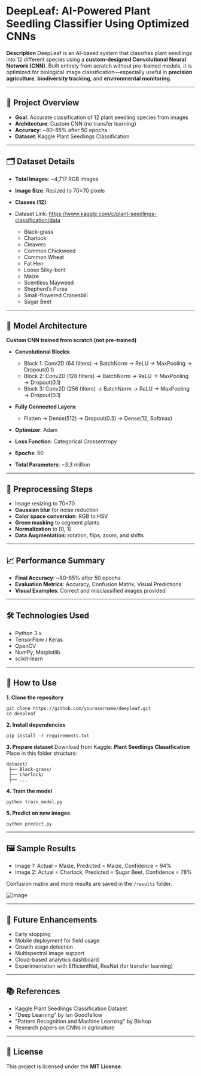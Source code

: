 # **DeepLeaf: AI-Powered Plant Seedling Classifier Using Optimized CNNs**

**Description**
DeepLeaf is an AI-based system that classifies plant seedlings into 12 different species using a **custom-designed Convolutional Neural Network (CNN)**. Built entirely from scratch without pre-trained models, it is optimized for biological image classification—especially useful in **precision agriculture**, **biodiversity tracking**, and **environmental monitoring**.

---

## 🌿 **Project Overview**

* **Goal**: Accurate classification of 12 plant seedling species from images
* **Architecture**: Custom CNN (no transfer learning)
* **Accuracy**: \~80–85% after 50 epochs
* **Dataset**: Kaggle Plant Seedlings Classification

---

## 🗂️ **Dataset Details**

* **Total Images**: \~4,717 RGB images
* **Image Size**: Resized to 70×70 pixels
* **Classes (12)**:
* Dataset Link: https://www.kaggle.com/c/plant-seedlings-classification/data

  * Black-grass
  * Charlock
  * Cleavers
  * Common Chickweed
  * Common Wheat
  * Fat Hen
  * Loose Silky-bent
  * Maize
  * Scentless Mayweed
  * Shepherd’s Purse
  * Small-flowered Cranesbill
  * Sugar Beet

---

## 🧠 **Model Architecture**

**Custom CNN trained from scratch (not pre-trained)**

* **Convolutional Blocks**:

  * Block 1: Conv2D (64 filters) → BatchNorm → ReLU → MaxPooling → Dropout(0.1)
  * Block 2: Conv2D (128 filters) → BatchNorm → ReLU → MaxPooling → Dropout(0.1)
  * Block 3: Conv2D (256 filters) → BatchNorm → ReLU → MaxPooling → Dropout(0.1)
* **Fully Connected Layers**:

  * Flatten → Dense(512) → Dropout(0.5) → Dense(12, Softmax)
* **Optimizer**: Adam
* **Loss Function**: Categorical Crossentropy
* **Epochs**: 50
* **Total Parameters**: \~3.3 million

---

## 🧹 **Preprocessing Steps**

* Image resizing to 70×70
* **Gaussian blur** for noise reduction
* **Color space conversion**: RGB to HSV
* **Green masking** to segment plants
* **Normalization** to \[0, 1]
* **Data Augmentation**: rotation, flips, zoom, and shifts

---

## 📈 **Performance Summary**

* **Final Accuracy**: \~80–85% after 50 epochs
* **Evaluation Metrics**: Accuracy, Confusion Matrix, Visual Predictions
* **Visual Examples**: Correct and misclassified images provided

---

## 🛠️ **Technologies Used**

* Python 3.x
* TensorFlow / Keras
* OpenCV
* NumPy, Matplotlib
* scikit-learn

---

## 🚀 **How to Use**

**1. Clone the repository**

```
git clone https://github.com/yourusername/deepleaf.git  
cd deepleaf
```

**2. Install dependencies**

```
pip install -r requirements.txt
```

**3. Prepare dataset**
Download from Kaggle: **Plant Seedlings Classification**
Place in this folder structure:

```
dataset/
 ├── Black-grass/
 ├── Charlock/
 ├── ...
```

**4. Train the model**

```
python train_model.py
```

**5. Predict on new images**

```
python predict.py
```

---

## 🖼️ **Sample Results**

* Image 1: Actual = Maize, Predicted = Maize, Confidence = 94%
* Image 2: Actual = Charlock, Predicted = Sugar Beet, Confidence = 78%

Confusion matrix and more results are saved in the `/results` folder.

![image](https://github.com/user-attachments/assets/331c8a4e-0480-42e7-b350-285e14587713)



---

## 🔭 **Future Enhancements**

* Early stopping
* Mobile deployment for field usage
* Growth stage detection
* Multispectral image support
* Cloud-based analytics dashboard
* Experimentation with EfficientNet, ResNet (for transfer learning)

---

## 📚 **References**

* Kaggle Plant Seedlings Classification Dataset
* "Deep Learning" by Ian Goodfellow
* "Pattern Recognition and Machine Learning" by Bishop
* Research papers on CNNs in agriculture

---

## 🪪 **License**

This project is licensed under the **MIT License**.


